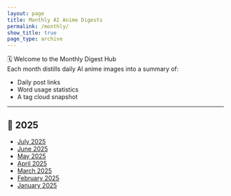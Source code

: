 ```yaml
---
layout: page
title: Monthly AI Anime Digests
permalink: /monthly/
show_title: true
page_type: archive
---
```


🗓️ Welcome to the Monthly Digest Hub  
Each month distills daily AI anime images into a summary of:
- Daily post links
- Word usage statistics
- A tag cloud snapshot

---

## 📆 2025
- [July 2025](/monthly/2025-07.md)
- [June 2025](/monthly/2025-06.md)
- [May 2025](/monthly/2025-05.md)
- [April 2025](/monthly/2025-04.md)
- [March 2025](/monthly/2025-03.md)
- [February 2025](/monthly/2025-02.md)
- [January 2025](/monthly/2025-01.md)
